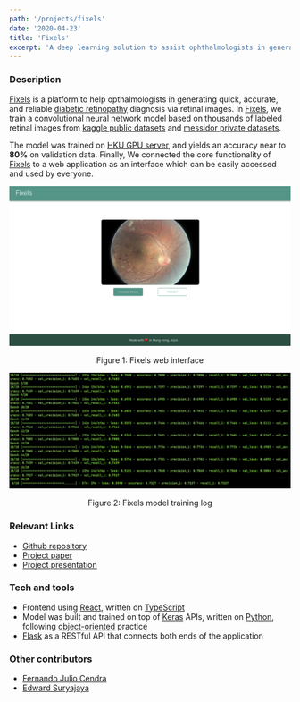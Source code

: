 ```yaml
---
path: '/projects/fixels'
date: '2020-04-23'
title: 'Fixels'
excerpt: 'A deep learning solution to assist ophthalmologists in generating fast and reliable diabetic retinopathy diagnosis.'
---
```


### Description

[Fixels](https://github.com/welvin21/fixels) is a platform to help opthalmologists in generating quick, accurate, and reliable [diabetic retinopathy](https://www.nei.nih.gov/learn-about-eye-health/eye-conditions-and-diseases/diabetic-retinopathy) diagnosis via retinal images. In [Fixels](https://github.com/welvin21/fixels), we train a convolutional neural network model based on thousands of labeled retinal images from [kaggle public datasets](https://www.kaggle.com/c/diabetic-retinopathy-detection) and [messidor private datasets](http://www.adcis.net/en/third-party/messidor/).

The model was trained on [HKU GPU server](https://www.cs.hku.hk/gpu-farm/home), and yields an accuracy near to **80%** on validation data. Finally, We connected the core functionality of [Fixels](https://github.com/welvin21/fixels) to a web application as an interface which can be easily accessed and used by everyone.

![Fixels website](./fixels-website.png)

<center>Figure 1: Fixels web interface</center>

![Training log](./training-log.png)

<center>Figure 2: Fixels model training log</center>

### Relevant Links

- [Github repository](https://github.com/welvin21/fixels)
- [Project paper](https://docs.google.com/document/d/1LZa8fqrnkVMQ4Fa4gENu2jrBmWHiHxfJiUicABZoceI/edit)
- [Project presentation](https://docs.google.com/presentation/d/1CYVJtrq3uHt2-6hDp-QX7ag71pEPAqrRGTvqHc5mds8/edit#slide=id.g7fc3b92232_1_49)

### Tech and tools

- Frontend using [React](https://reactjs.org/), written on [TypeScript](https://www.typescriptlang.org/)
- Model was built and trained on top of [Keras](https://keras.io/) APIs, written on [Python](https://www.python.org/), following [object-oriented](https://en.wikipedia.org/wiki/Object-oriented_programming) practice
- [Flask](https://flask.palletsprojects.com/en/1.1.x/) as a RESTful API that connects both ends of the application

### Other contributors

- [Fernando Julio Cendra](https://github.com/fcendra)
- [Edward Suryajaya](https://github.com/edward210400)
